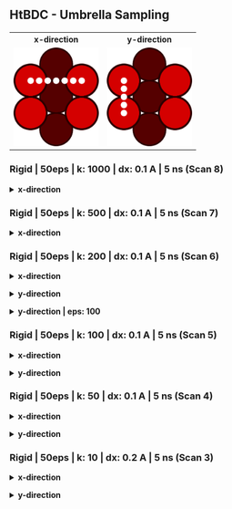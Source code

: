## HtBDC - Umbrella Sampling

<table>
  <tr>
    <th>x-direction</th>
    <th>y-direction</th>
  </tr>
  <tr>
    <td><img src="assets/img/dctst/us-fcc-110-grid-x.png" width="150"></td>
    <td><img src="assets/img/dctst/us-fcc-110-grid-y.png" width="150"></td>
  </tr>
</table>

### Rigid | 50eps | k: 1000 | dx: 0.1 A | 5 ns (Scan 8)
<p>
  <details>
    <summary><b>x-direction</b></summary>
      <img src="assets/img/dctst/scan8-x-thermo.png">
      <img src="assets/img/dctst/scan8-x-hist.png">
      <img src="assets/img/dctst/scan8-x-wham.png">
  </details>
</p>

### Rigid | 50eps | k: 500 | dx: 0.1 A | 5 ns (Scan 7)
<p>
  <details>
    <summary><b>x-direction</b></summary>
      <img src="assets/img/dctst/scan7-x-thermo.png">
      <img src="assets/img/dctst/scan7-x-hist.png">
      <img src="assets/img/dctst/scan7-x-wham.png">
  </details>
</p>

### Rigid | 50eps | k: 200 | dx: 0.1 A | 5 ns (Scan 6)
<p>
  <details>
    <summary><b>x-direction</b></summary>
      <img src="assets/img/dctst/scan6-x-thermo.png">
      <img src="assets/img/dctst/scan6-x-hist.png">
      <img src="assets/img/dctst/scan6-x-wham.png">
  </details>
</p>

<p>
  <details>
    <summary><b>y-direction</b></summary>
      <img src="assets/img/dctst/scan6-y-thermo.png">
      <img src="assets/img/dctst/scan6-y-hist.png">
      <img src="assets/img/dctst/scan6-y-wham.png">
  </details>
</p>

<p>
  <details>
    <summary><b>y-direction | eps: 100</b></summary>
      <img src="assets/img/dctst/scan6-y-eps100-thermo.png">
      <img src="assets/img/dctst/scan6-y-eps100-hist.png">
      <img src="assets/img/dctst/scan6-y-eps100-wham.png">
  </details>
</p>

### Rigid | 50eps | k: 100 | dx: 0.1 A | 5 ns (Scan 5)
<p>
  <details>
    <summary><b>x-direction</b></summary>
      <img src="assets/img/dctst/scan5-x-thermo.png">
      <img src="assets/img/dctst/scan5-x-hist.png">
      <img src="assets/img/dctst/scan5-x-wham.png">
  </details>
</p>

<p>
  <details>
    <summary><b>y-direction</b></summary>
      <img src="assets/img/dctst/scan5-y-thermo.png">
      <img src="assets/img/dctst/scan5-y-hist.png">
      <img src="assets/img/dctst/scan5-y-wham.png">
  </details>
</p>

### Rigid | 50eps | k: 50 | dx: 0.1 A | 5 ns (Scan 4)
<p>
  <details>
    <summary><b>x-direction</b></summary>
      <img src="assets/img/dctst/scan4-x-thermo.png">
      <img src="assets/img/dctst/scan4-x-hist.png">
      <img src="assets/img/dctst/scan4-x-wham.png">
  </details>
</p>

<p>
  <details>
    <summary><b>y-direction</b></summary>
      <img src="assets/img/dctst/scan4-y-thermo.png">
      <img src="assets/img/dctst/scan4-y-hist.png">
      <img src="assets/img/dctst/scan4-y-wham.png">
</details>
</p>

### Rigid | 50eps | k: 10 | dx: 0.2 A | 5 ns (Scan 3)

<p>
  <details>
    <summary><b>x-direction</b></summary>
      <img src="assets/img/dctst/scan3-x-thermo.png">
      <img src="assets/img/dctst/scan3-x-hist.png">
      <img src="assets/img/dctst/scan3-x-wham.png">
  </details>
</p>

<p>
  <details>
    <summary><b>y-direction</b></summary>
      <img src="assets/img/dctst/scan3-y-thermo.png">
      <img src="assets/img/dctst/scan3-y-hist.png">
      <img src="assets/img/dctst/scan3-y-wham.png">
</details>
</p>
